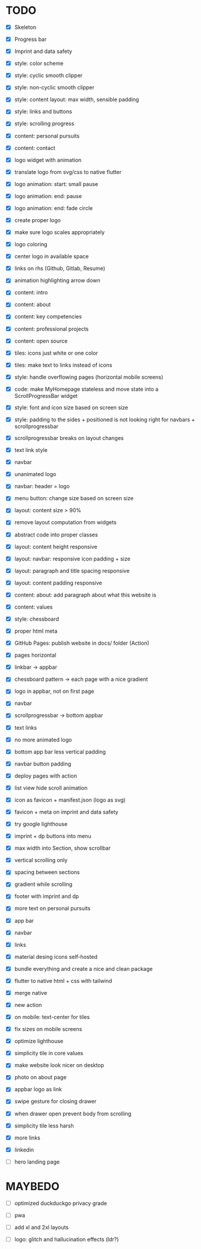 # TODO

* [x] Skeleton

* [x] Progress bar

* [x] Imprint and data safety

* [x] style: color scheme

* [x] style: cyclic smooth clipper

* [x] style: non-cyclic smooth clipper 

* [x] style: content layout: max width, sensible padding

* [x] style: links and buttons

* [x] style: scrolling progress

* [x] content: personal pursuits

* [x] content: contact

* [x] logo widget with animation

* [x] translate logo from svg/css to native flutter

* [x] logo animation: start: small pause

* [x] logo animation: end: pause

* [x] logo animation: end: fade circle

* [x] create proper logo

* [x] make sure logo scales appropriately

* [x] logo coloring

* [x] center logo in available space

* [x] links on rhs (Github, Gitlab, Resume)

* [x] animation highlighting arrow down

* [x] content: intro

* [x] content: about

* [x] content: key competencies

* [x] content: professional projects

* [x] content: open source

* [x] tiles: icons just white or one color

* [x] tiles: make text to links instead of icons

* [x] style: handle overflowing pages (horizontal mobile screens)

* [x] code: make MyHomepage stateless and move state into a
  ScrollProgressBar widget

* [x] style: font and icon size based on screen size 

* [x] style: padding to the sides + positioned is not looking right for
  navbars + scrollprogressbar

* [x] scrollprogressbar breaks on layout changes

* [x] text link style

* [x] navbar

* [x] unanimated logo

* [x] navbar: header = logo

* [x] menu button: change size based on screen size

* [x] layout: content size > 90%

* [x] remove layout computation from widgets 

* [x] abstract code into proper classes 

* [x] layout: content height responsive

* [x] layout: navbar: responsive icon padding + size

* [x] layout: paragraph and title spacing responsive

* [x] layout: content padding responsive

* [x] content: about: add paragraph about what this website is

* [x] content: values 

* [x] style: chessboard

* [x] proper html meta

* [x] GitHub Pages: publish website in docs/ folder (Action)

* [x] pages horizontal

* [x] linkbar -> appbar

* [x] chessboard pattern -> each page with a nice gradient

* [x] logo in appbar, not on first page

* [x] navbar

* [x] scrollprogressbar -> bottom appbar 

* [x] text links 

* [x] no more animated logo

* [x] bottom app bar less vertical padding

* [x] navbar button padding

* [x] deploy pages with action

* [x] list view hide scroll animation

* [x] icon as favicon + manifest.json (logo as svg)

* [x] favicon + meta on imprint and data safety

* [x] try google lighthouse

* [x] imprint + dp buttons into menu

* [x] max width into Section, show scrollbar

* [x] vertical scrolling only

* [x] spacing between sections

* [x] gradient while scrolling

* [x] footer with imprint and dp

* [x] more text on personal pursuits

* [x] app bar

* [x] navbar

* [x] links

* [x] material desing icons self-hosted

* [x] bundle everything and create a nice and clean package

* [x] flutter to native html + css with tailwind

* [x] merge native

* [x] new action

* [x] on mobile: text-center for tiles 

* [x] fix sizes on mobile screens

* [x] optimize lighthouse

* [x] simplicity tile in core values

* [x] make website look nicer on desktop

* [x] photo on about page

* [x] appbar logo as link

* [x] swipe gesture for closing drawer

* [x] when drawer open prevent body from scrolling

* [x] simplicity tile less harsh

* [x] more links 

* [x] linkedin

* [ ] hero landing page


# MAYBEDO

* [ ] optimized duckduckgo privacy grade

* [ ] pwa

* [ ] add xl and 2xl layouts

* [ ] logo: glitch and hallucination effects (ldr?)
